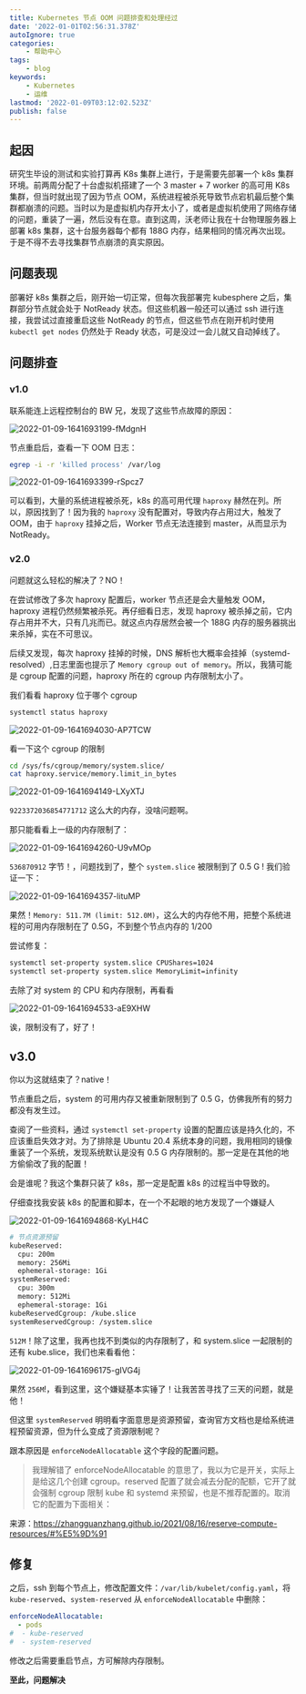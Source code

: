 ```yaml
---
title: Kubernetes 节点 OOM 问题排查和处理经过
date: '2022-01-01T02:56:31.378Z'
autoIgnore: true
categories:
    - 帮助中心
tags:
    - blog
keywords:
    - Kubernetes
    - 运维
lastmod: '2022-01-09T03:12:02.523Z'
publish: false
---
```


## 起因

研究生毕设的测试和实验打算再 K8s 集群上进行，于是需要先部署一个 k8s 集群环境。前两周分配了十台虚拟机搭建了一个 3 master + 7 worker 的高可用 K8s 集群，但当时就出现了因为节点 OOM，系统进程被杀死导致节点宕机最后整个集群都崩溃的问题。当时以为是虚拟机内存开太小了，或者是虚拟机使用了网络存储的问题，重装了一遍，然后没有在意。直到这周，沃老师让我在十台物理服务器上部署 k8s 集群，这十台服务器每个都有 188G 内存，结果相同的情况再次出现。于是不得不去寻找集群节点崩溃的真实原因。

## 问题表现

部署好 k8s 集群之后，刚开始一切正常，但每次我部署完 kubesphere 之后，集群部分节点就会处于 NotReady 状态。但这些机器一般还可以通过 ssh 进行连接，我尝试过直接重启这些 NotReady 的节点，但这些节点在刚开机时使用 `kubectl get nodes` 仍然处于 Ready 状态，可是没过一会儿就又自动掉线了。

## 问题排查

### v1.0

联系能连上远程控制台的 BW 兄，发现了这些节点故障的原因：

![2022-01-09-1641693199-fMdgnH](https://static.sumblog.cn/Pic/2022-01-09-1641693199-fMdgnH.png)

节点重启后，查看一下 OOM 日志：

```bash
egrep -i -r 'killed process' /var/log
```

![2022-01-09-1641693399-rSpcz7](https://static.sumblog.cn/Pic/2022-01-09-1641693399-rSpcz7.png)

可以看到，大量的系统进程被杀死，k8s 的高可用代理 `haproxy` 赫然在列。所以，原因找到了！因为我的 `haproxy` 没有配置对，导致内存占用过大，触发了 OOM，由于 `haproxy` 挂掉之后，Worker 节点无法连接到 master，从而显示为 NotReady。

### v2.0

问题就这么轻松的解决了？NO！

在尝试修改了多次 haproxy 配置后，worker 节点还是会大量触发 OOM，haproxy 进程仍然频繁被杀死。再仔细看日志，发现 haproxy 被杀掉之前，它内存占用并不大，只有几兆而已。就这点内存居然会被一个 188G 内存的服务器挑出来杀掉，实在不可思议。

后续又发现，每次 haproxy 挂掉的时候，DNS 解析也大概率会挂掉（systemd-resolved）,日志里面也提示了 `Memory cgroup out of memory`。所以，我猜可能是 cgroup 配置的问题，haproxy 所在的 cgroup 内存限制太小了。

我们看看 haproxy 位于哪个 cgroup

```bash
systemctl status haproxy
```

![2022-01-09-1641694030-AP7TCW](https://static.sumblog.cn/Pic/2022-01-09-1641694030-AP7TCW.png)

看一下这个 cgroup 的限制

```bash
cd /sys/fs/cgroup/memory/system.slice/
cat haproxy.service/memory.limit_in_bytes
```

![2022-01-09-1641694149-LXyXTJ](https://static.sumblog.cn/Pic/2022-01-09-1641694149-LXyXTJ.png)

`9223372036854771712` 这么大的内存，没啥问题啊。

那只能看看上一级的内存限制了：

![2022-01-09-1641694260-U9vMOp](https://static.sumblog.cn/Pic/2022-01-09-1641694260-U9vMOp.png)

`536870912` 字节！，问题找到了，整个 `system.slice` 被限制到了 0.5 G ! 我们验证一下：

![2022-01-09-1641694357-lituMP](https://static.sumblog.cn/Pic/2022-01-09-1641694357-lituMP.png)

果然！`Memory: 511.7M (limit: 512.0M)`，这么大的内存他不用，把整个系统进程的可用内存限制在了 0.5G，不到整个节点内存的 1/200

尝试修复：

```bash
systemctl set-property system.slice CPUShares=1024
systemctl set-property system.slice MemoryLimit=infinity
```

去除了对 system 的 CPU 和内存限制，再看看

![2022-01-09-1641694533-aE9XHW](https://static.sumblog.cn/Pic/2022-01-09-1641694533-aE9XHW.png)

诶，限制没有了，好了！

## v3.0

你以为这就结束了？native！

节点重启之后，system 的可用内存又被重新限制到了 0.5 G，仿佛我所有的努力都没有发生过。

查阅了一些资料，通过 `systemctl set-property` 设置的配置应该是持久化的，不应该重启失效才对。为了排除是 Ubuntu 20.4 系统本身的问题，我用相同的镜像重装了一个系统，发现系统默认是没有 0.5 G 内存限制的。那一定是在其他的地方偷偷改了我的配置！

会是谁呢？我这个集群只装了 k8s，那一定是配置 k8s 的过程当中导致的。

仔细查找我安装 k8s 的配置和脚本，在一个不起眼的地方发现了一个嫌疑人

![2022-01-09-1641694868-KyLH4C](https://static.sumblog.cn/Pic/2022-01-09-1641694868-KyLH4C.png)

```bash
# 节点资源预留
kubeReserved:
  cpu: 200m
  memory: 256Mi
  ephemeral-storage: 1Gi
systemReserved:
  cpu: 300m
  memory: 512Mi
  ephemeral-storage: 1Gi
kubeReservedCgroup: /kube.slice
systemReservedCgroup: /system.slice
```

`512M`！除了这里，我再也找不到类似的内存限制了，和 system.slice 一起限制的还有 kube.slice，我们也来看看他：

![2022-01-09-1641696175-gIVG4j](https://static.sumblog.cn/Pic/2022-01-09-1641696175-gIVG4j.png)

果然 `256M`!，看到这里，这个嫌疑基本实锤了！让我苦苦寻找了三天的问题，就是他！

但这里 `systemReserved` 明明看字面意思是资源预留，查询官方文档也是给系统进程预留资源，但为什么变成了资源限制呢？

跟本原因是 `enforceNodeAllocatable` 这个字段的配置问题。

> 我理解错了 enforceNodeAllocatable 的意思了，我以为它是开关，实际上是给这几个创建 cgroup。reserved 配置了就会减去分配的配额，它开了就会强制 cgroup 限制 kube 和 systemd 来预留，也是不推荐配置的。取消它的配置为下面相关：

来源：<https://zhangguanzhang.github.io/2021/08/16/reserve-compute-resources/#%E5%9D%91>


## 修复

之后，ssh 到每个节点上，修改配置文件：`/var/lib/kubelet/config.yaml`，将 `kube-reserved`、`system-reserved` 从 `enforceNodeAllocatable` 中删除：

```yaml
enforceNodeAllocatable:
  - pods
#  - kube-reserved
#  - system-reserved
```

修改之后需要重启节点，方可解除内存限制。

**至此，问题解决**

